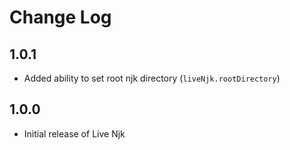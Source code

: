 # Change Log

## 1.0.1

- Added ability to set root njk directory (`liveNjk.rootDirectory`)

## 1.0.0

- Initial release of Live Njk